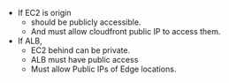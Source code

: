 - If EC2 is origin
	- should be publicly accessible.
	- And must allow cloudfront public IP to access them. 
- If ALB,
	- EC2 behind can be private. 
	- ALB must have public access
	- Must allow Public IPs of Edge locations. 